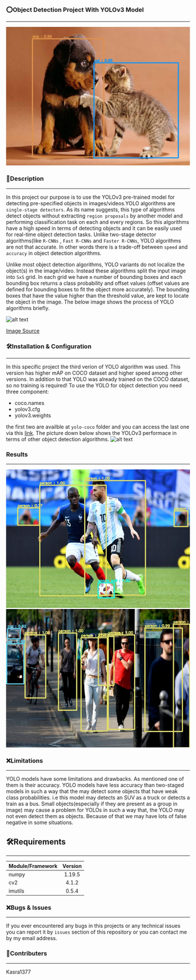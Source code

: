 ### ⭕Object Detection Project With YOLOv3 Model
---
![alt text](image_outputs/cat-dog.jpg)

### 📄Description
---
In this project our purpose is to use the YOLOv3 pre-trained model for detecting pre-specified objects in images/videos.YOLO algorithms are `single-stage detectors`. As its name suggests, this type of algorithms detect objects without extracting `region proposals` by another model and performing classification task on each and every regions. So this algorithms have a high speed in terms of detecting objects and it can be easily used for real-time object detection tasks. Unlike two-stage detector algorithms(like `R-CNNs` , `Fast R-CNNs` and `Faster R-CNNs`, YOLO algorithms are not that accurate. In other words there is a trade-off between `speed` and `accuracy` in object detection algorithms.

Unlike most object detection algorithms, YOLO variants do not localize the object(s) in the image/video. Instead these algorithms split the input image into `SxS` grid. In each grid we have `m` number of bounding boxes and each bounding box returns a class probability and offset values (offset values are defined for bounding boxes to fit the object more accurately). The bounding boxes that have the value higher than the threshold value, are kept to locate the object in the image. The below image shows the process of YOLO algorithms briefly.

![alt text](https://pyimagesearch.com/wp-content/uploads/2018/11/yolo_design.jpg)

[Image Source](https://www.pyimagesearch.com/2018/11/12/yolo-object-detection-with-opencv/)

### 🛠Installation & Configuration
---
In this specific project the third verion of YOLO algorithm was used. This version has higher mAP on COCO dataset and higher speed among other versions. In addition to that YOLO was already trained on the COCO dataset, so no training is required! 
To use the YOLO for object detection you need three component:
* coco.names
* yolov3.cfg
* yolov3.weights

the first two are availble at `yolo-coco` folder and you can access the last one via this [link](https://pjreddie.com/darknet/yolo/).
The picture down below shows the YOLOv3 performace in terms of other object detection algorithms.
![alt text](https://pjreddie.com/media/image/map50blue.png)

### Results
---
![alt text](image_outputs/soccer.jpg)
![alt text](image_outputs/pedesterians.jpg)

### ❌Limitations
---
YOLO models have some limitations and drawbacks. As mentioned one of them is their accuracy. YOLO models have less accuracy than two-staged models in such a way that the may detect some objects that have weak class probabilities. i.e this model may detects an SUV as a truck or detects a train as a bus. Small objects(especially if they are present as a group in image) may cause a problem for YOLOs in such a way that, the YOLO may not even detect them as objects. Because of that we may have lots of false negative in some situations.

## 🛠Requirements
---
| Module/Framework        | Version           |
| ----------------------- |:-----------------:|
| numpy                   | 1.19.5            |
| cv2                     | 4.1.2             |
| imutils                 | 0.5.4             |

### ❌Bugs & Issues
---
If you ever encountered any bugs in this projects or any technical issues you can report it by `issues` section of this repository or you can contact me by my email address. 

### 👥Contributers
---
Kasra1377 
